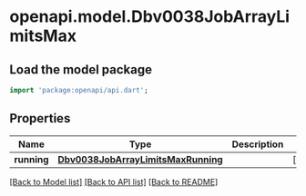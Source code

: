 # openapi.model.Dbv0038JobArrayLimitsMax

## Load the model package
```dart
import 'package:openapi/api.dart';
```

## Properties
Name | Type | Description | Notes
------------ | ------------- | ------------- | -------------
**running** | [**Dbv0038JobArrayLimitsMaxRunning**](Dbv0038JobArrayLimitsMaxRunning.md) |  | [optional] 

[[Back to Model list]](../README.md#documentation-for-models) [[Back to API list]](../README.md#documentation-for-api-endpoints) [[Back to README]](../README.md)


